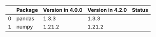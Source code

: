 <!-- markdown-link-check-disable -->

|    | Package   | Version in 4.0.0   | Version in 4.2.0   | Status   |
|---:|:----------|:-------------------|:-------------------|:---------|
|  0 | pandas    | 1.3.3              | 1.3.3              |          |
|  1 | numpy     | 1.21.2             | 1.21.2             |          |